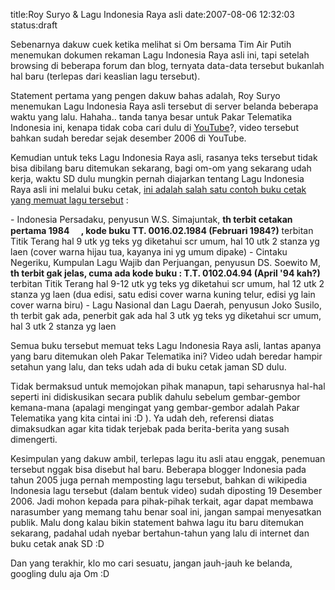 title:Roy Suryo & Lagu Indonesia Raya asli
date:2007-08-06 12:32:03
status:draft

Sebenarnya dakuw cuek ketika melihat si Om bersama Tim Air Putih menemukan dokumen rekaman Lagu Indonesia Raya asli ini, tapi setelah browsing di beberapa forum dan blog, ternyata data-data tersebut bukanlah hal baru (terlepas dari keaslian lagu tersebut).
<p class="MsoNormal">Statement pertama yang pengen dakuw bahas adalah, Roy Suryo menemukan Lagu Indonesia Raya asli tersebut di server belanda beberapa waktu yang lalu. Hahaha.. tanda tanya besar untuk Pakar Telematika Indonesia ini, kenapa tidak coba cari dulu di <a href="http://www.youtube.com/watch?v=6QvyLkdl1_s">YouTube</a>?, video tersebut bahkan sudah beredar sejak desember 2006 di YouTube.</p>
<p class="MsoNormal">Kemudian untuk teks Lagu Indonesia Raya asli, rasanya teks tersebut tidak bisa dibilang baru ditemukan sekarang, bagi om-om yang sekarang udah kerja, waktu SD dulu mungkin pernah diajarkan tentang Lagu Indonesia Raya asli ini melalui buku cetak, <a href="http://diskusiweb.com/viewthread.php?tid=27477">ini adalah salah satu contoh buku cetak yang memuat lagu tersebut</a> :</p>

<p class="MsoNormal">- Indonesia Persadaku, penyusun W.S. Simajuntak,
<strong>th terbit cetakan pertama 1984 <!--[if gte vml 1]&gt;                                                  &lt;![endif]--><!--[if !vml]--><img src="///C:%5CDOCUME%7E1%5CMYCOMP%7E1%5CLOCALS%7E1%5CTemp%5Cmsohtml1%5C01%5Cclip_image001.gif" height="15" width="15" /><!--[endif]-->, kode buku TT. 0016.02.1984 (Februari 1984?)</strong> terbitan Titik Terang hal 9 utk yg teks yg diketahui scr umum, hal 10 utk 2 stanza yg laen (cover warna hijau tua, kayanya ini yg umum dipake)
- Cintaku Negeriku, Kumpulan Lagu Wajib dan Perjuangan, penyusun DS. Soewito M, <strong>th terbit gak jelas, cuma ada kode buku : T.T. 0102.04.94 (April '94 kah?)</strong> terbitan Titik Terang hal 9-12 utk yg teks yg diketahui scr umum, hal 12 utk 2 stanza yg laen (dua edisi, satu edisi cover warna kuning telur, edisi yg lain cover warna biru)
- Lagu Nasional dan Lagu Daerah, penyusun Joko Susilo, th terbit gak ada, penerbit gak ada hal 3 utk yg teks yg diketahui scr umum, hal 3 utk 2 stanza yg laen
<p class="MsoNormal">Semua buku tersebut memuat teks Lagu Indonesia Raya asli, lantas apanya yang baru ditemukan oleh Pakar Telematika ini? Video udah beredar hampir setahun yang lalu, dan teks udah ada di buku cetak jaman SD dulu.</p>

<p class="MsoNormal">Tidak bermaksud untuk memojokan pihak manapun, tapi seharusnya hal-hal seperti ini didiskusikan secara publik dahulu sebelum gembar-gembor kemana-mana (apalagi mengingat yang gembar-gembor adalah Pakar Telematika yang kita cintai ini :D ). Ya udah deh, referensi diatas dimaksudkan agar kita tidak terjebak pada berita-berita yang susah dimengerti.


Kesimpulan yang dakuw ambil, terlepas lagu itu asli atau enggak, penemuan tersebut nggak bisa disebut hal baru. Beberapa blogger Indonesia pada tahun 2005 juga pernah memposting lagu tersebut, bahkan di wikipedia Indonesia lagu tersebut (dalam bentuk video) sudah diposting 19 Desember 2006. Jadi mohon kepada para pihak-pihak terkait, agar dapat membawa narasumber yang memang tahu benar soal ini, jangan sampai menyesatkan publik. Malu dong kalau bikin statement bahwa lagu itu baru ditemukan sekarang, padahal udah nyebar bertahun-tahun yang lalu di internet dan buku cetak anak SD :D
<p class="MsoNormal">Dan yang terakhir, klo mo cari sesuatu, jangan jauh-jauh ke belanda, googling dulu aja Om :D</p>